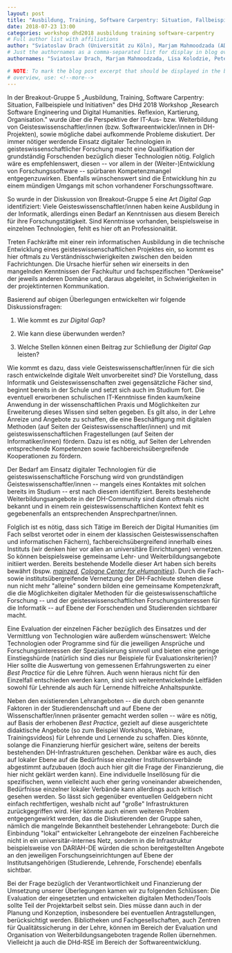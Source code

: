 ```yaml
---
layout: post
title: "Ausbildung, Training, Software Carpentry: Situation, Fallbeispiele und Initiativen"
date: 2018-07-23 13:00
categories: workshop dhd2018 ausbildung training software-carpentry
# Full author list with affiliations
author: "Sviatoslav Drach (Universität zu Köln), Marjam Mahmoodzada (ADWL Mainz), Lisa Kolodzie (JGU Mainz), Peter Mühleder (UB Leipzig), Lucia Sohmen (TIB Hannover)"
# Just the authornames as a comma-separated list for display in blog overview
authornames: "Sviatoslav Drach, Marjam Mahmoodzada, Lisa Kolodzie, Peter Mühleder, Lucia Sohmen"

# NOTE: To mark the blog post excerpt that should be displayed in the blog
# overview, use: <!--more-->
---
```


In der Breakout-Gruppe 5 „Ausbildung, Training, Software Carpentry:
Situation, Fallbeispiele und Initiativen" des 
DHd 2018 Workshop „Research Software Engineering und Digital Humanities. Reflexion, Kartierung, Organisation." wurde über die Perspektive der
IT-Aus- bzw. Weiterbildung von Geisteswissenschaftler/innen (bzw.
Softwareentwickler/innen in DH-Projekten), sowie mögliche dabei
aufkommende Probleme diskutiert. Der immer nötiger werdende Einsatz
digitaler Technologien in geisteswissenschaftlicher Forschung macht eine
Qualifikation der grundständig Forschenden bezüglich dieser Technologien
nötig. Folglich wäre es empfehlenswert, diesen -- vor allem in der
(Weiter-)Entwicklung von Forschungssoftware -- spürbaren Kompetenzmangel
entgegenzuwirken. Ebenfalls wünschenswert sind die Entwicklung hin zu
einem mündigen Umgangs mit schon vorhandener Forschungssoftware.

<!--more-->

So wurde in der Diskussion von Breakout-Gruppe 5 eine Art *Digital Gap*
identifiziert: Viele Geisteswissenschaftler/innen haben keine Ausbildung
in der Informatik, allerdings einen Bedarf an Kenntnissen aus diesem
Bereich für ihre Forschungstätigkeit. Sind Kenntnisse vorhanden,
beispielsweise in einzelnen Technologien, fehlt es hier oft an
Professionalität.

Treten Fachkräfte mit einer rein informatischen Ausbildung in die
technische Entwicklung eines geisteswissenschaftlichen Projektes ein, so
kommt es hier oftmals zu Verständnisschwierigkeiten zwischen den beiden
Fachrichtungen. Die Ursache hierfür sehen wir einerseits in den
mangelnden Kenntnissen der Fachkultur und fachspezifischen \"Denkweise\"
der jeweils anderen Domäne und, daraus abgeleitet, in Schwierigkeiten in
der projektinternen Kommunikation.

Basierend auf obigen Überlegungen entwickelten wir folgende
Diskussionsfragen:

1. Wie kommt es zur *Digital Gap*?

2. Wie kann diese überwunden werden?

3. Welche Stellen können einen Beitrag zur Schließung der *Digital Gap*
leisten?

Wie kommt es dazu, dass viele Geisteswissenschaftler/innen für die sich
rasch entwickelnde digitale Welt unvorbereitet sind? Die Vorstellung,
dass Informatik und Geisteswissenschaften zwei gegensätzliche Fächer
sind, beginnt bereits in der Schule und setzt sich auch im Studium fort.
Die eventuell erworbenen schulischen IT-Kenntnisse finden kaum/keine
Anwendung in der wissenschaftlichen Praxis und Möglichkeiten zur
Erweiterung dieses Wissen sind selten gegeben. Es gilt also, in der
Lehre Anreize und Angebote zu schaffen, die eine Beschäftigung mit
digitalen Methoden (auf Seiten der Geisteswissenschaftler/innen) und mit
geisteswissenschaftlichen Fragestellungen (auf Seiten der
Informatiker/innen) fördern. Dazu ist es nötig, auf Seiten der Lehrenden
entsprechende Kompetenzen sowie fachbereichsübergreifende Kooperationen
zu fördern.

Der Bedarf am Einsatz digitaler Technologien für die
geisteswissenschaftliche Forschung wird von grundständigen
Geisteswissenschaftler/innen -- mangels eines Kontaktes mit solchen
bereits im Studium -- erst nach diesem identifiziert. Bereits bestehende
Weiterbildungsangebote in der DH-Community sind dann oftmals nicht
bekannt und in einem rein geisteswissenschaftlichen Kontext fehlt es
gegebenenfalls an entsprechenden Ansprechpartner/innen.

Folglich ist es nötig, dass sich Tätige im Bereich der Digital
Humanities (im Fach selbst verortet oder in einem der klassischen
Geisteswissenschaften und informatischen Fächern),
fachbereichsübergreifend innerhalb eines Instituts (wir denken hier vor
allen an universitäre Einrichtungen) vernetzen. So können beispielsweise
gemeinsame Lehr- und Weiterbildungsangebote initiiert werden. Bereits
bestehende Modelle dieser Art haben sich bereits bewährt (bspw.
[*mainzed*](http://mainzed.org/en/), [*Cologne Center for
eHumanities*](http://cceh.uni-koeln.de/)). Durch die Fach- sowie
institutsübergreifende Vernetzung der DH-Fachleute stehen diese nun
nicht mehr \"alleine\" sondern bilden eine gemeinsame Kompetenzkraft,
die die Möglichkeiten digitaler Methoden für die
geisteswissenschaftliche Forschung -- und der geisteswissenschaftlichen
Forschungsinteressen für die Informatik -- auf Ebene der Forschenden und
Studierenden sichtbarer macht.

Eine Evaluation der einzelnen Fächer bezüglich des Einsatzes und der
Vermittlung von Technologien wäre außerdem wünschenswert: Welche
Technologien oder Programme sind für die jeweiligen Ansprüche und
Forschungsinteressen der Spezialisierung sinnvoll und bieten eine
geringe Einstiegshürde (natürlich sind dies nur Beispiele für
Evaluationskriterien)? Hier sollte die Auswertung von gemessenen
Erfahrungswerten zu einer *Best Practice* für die Lehre führen. Auch
wenn hieraus nicht für den Einzelfall entschieden werden kann, sind sich
weiterentwickelnde Leitfäden sowohl für Lehrende als auch für Lernende
hilfreiche Anhaltspunkte.

Neben den existierenden Lehrangeboten -- die durch oben genannte
Faktoren in der Studierendenschaft und auf Ebene der
Wissenschaftler/innen präsenter gemacht werden sollen -- wäre es nötig,
auf Basis der erhobenen *Best Practice*, gezielt auf diese ausgerichtete
didaktische Angebote (so zum Beispiel Workshops, Webinare,
Trainingsvideos) für Lehrende und Lernende zu schaffen. Dies könnte,
solange die Finanzierung hierfür gesichert wäre, seitens der bereits
bestehenden DH-Infrastrukturen geschehen. Denkbar wäre es auch, dies auf
lokaler Ebene auf die Bedürfnisse einzelner Institutionsverbände
abgestimmt aufzubauen (doch auch hier gilt die Frage der Finanzierung,
die hier nicht geklärt werden kann). Eine individuelle Insellösung für
die spezifischen, wenn vielleicht auch eher gering voneinander
abweichenden, Bedürfnisse einzelner lokaler Verbände kann allerdings
auch kritisch gesehen werden. So lässt sich gegenüber eventuellen
Geldgebern nicht einfach rechtfertigen, weshalb nicht auf "große"
Infrastrukturen zurückgegriffen wird. Hier könnte auch einem weiteren
Problem entgegengewirkt werden, das die Diskutierenden der Gruppe sahen,
nämlich die mangelnde Bekanntheit bestehender Lehrangebote: Durch die
Einbindung "lokal" entwickelter Lehrangebote der einzelnen Fachbereiche
nicht in ein universitär-internes Netz, sondern in die Infrastruktur
beispielsweise von DARIAH-DE würden die schon bereitgestellten Angebote
an den jeweiligen Forschungseinrichtungen auf Ebene der
Institutsangehörigen (Studierende, Lehrende, Forschende) ebenfalls
sichtbar.

Bei der Frage bezüglich der Verantwortlichkeit und Finanzierung der
Umsetzung unserer Überlegungen kamen wir zu folgenden Schlüssen: Die
Evaluation der eingesetzten und entwickelten digitalen Methoden/Tools
sollte Teil der Projektarbeit selbst sein. Dies müsse dann auch in der
Planung und Konzeption, insbesondere bei eventuellen Antragstellungen,
berücksichtigt werden. Bibliotheken und Fachgesellschaften, auch Zentren
für Qualitätssicherung in der Lehre, können im Bereich der Evaluation
und Organisation von Weiterbildungsangeboten tragende Rollen übernehmen.
Vielleicht ja auch die DHd-RSE im Bereich der Softwareentwicklung.
